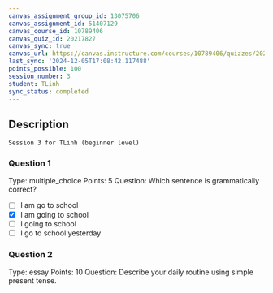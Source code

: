 ```yaml
---
canvas_assignment_group_id: 13075706
canvas_assignment_id: 51407129
canvas_course_id: 10789406
canvas_quiz_id: 20217827
canvas_sync: true
canvas_url: https://canvas.instructure.com/courses/10789406/quizzes/20217827
last_sync: '2024-12-05T17:08:42.117488'
points_possible: 100
session_number: 3
student: TLinh
sync_status: completed
---
```


## Description
    Session 3 for TLinh (beginner level)

### Question 1
Type: multiple_choice
Points: 5
Question: Which sentence is grammatically correct?
- [ ] I am go to school
- [x] I am going to school
- [ ] I going to school
- [ ] I go to school yesterday

### Question 2
Type: essay
Points: 10
Question: Describe your daily routine using simple present tense.
